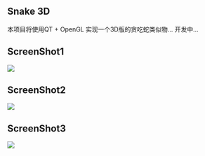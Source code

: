 ## Snake 3D ##

<p>本项目将使用QT + OpenGL 实现一个3D版的贪吃蛇类似物... 开发中...</p>

<h2>ScreenShot1</h2>
<p><img src="https://raw.github.com/wysaid/snake3d/master/screenshot1.jpg"></p>

<h2>ScreenShot2</h2>
<p><img src="https://raw.github.com/wysaid/snake3d/master/screenshot2.jpg"></p>

<h2>ScreenShot3</h2>
<p><img src="https://raw.github.com/wysaid/snake3d/master/screenshot3.jpg"></p>
